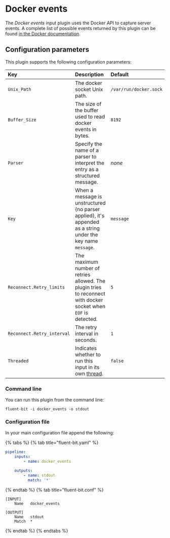# Docker events

The _Docker events_ input plugin uses the Docker API to capture server events. A complete list of possible events returned by this plugin can be found [in the Docker documentation](https://docs.docker.com/engine/reference/commandline/events/).

## Configuration parameters

This plugin supports the following configuration parameters:

| Key | Description | Default |
| :--- | :--- | :--- |
| `Unix_Path` | The docker socket Unix path. | `/var/run/docker.sock` |
| `Buffer_Size` | The size of the buffer used to read docker events in bytes. | `8192` |
| `Parser` | Specify the name of a parser to interpret the entry as a structured message. | _none_ |
| `Key` | When a message is unstructured (no parser applied), it's appended as a string under the key name `message`. | `message` |
| `Reconnect.Retry_limits`| The maximum number of retries allowed. The plugin tries to reconnect with docker socket when `EOF` is detected. | `5` |
| `Reconnect.Retry_interval`| The retry interval in seconds. | `1` |
| `Threaded` | Indicates whether to run this input in its own [thread](../../administration/multithreading.md#inputs). | `false` |

### Command line

You can run this plugin from the command line:

```shell
fluent-bit -i docker_events -o stdout
```

### Configuration file

In your main configuration file append the following:

{% tabs %}
{% tab title="fluent-bit.yaml" %}

```yaml
pipeline:
    inputs:
        - name: docker_events

    outputs:
        - name: stdout
          match: '*'
```

{% endtab %}
{% tab title="fluent-bit.conf" %}

```text
[INPUT]
    Name   docker_events

[OUTPUT]
    Name   stdout
    Match  *
```

{% endtab %}
{% endtabs %}